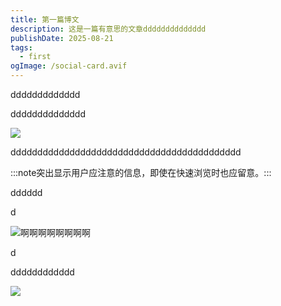 ```yaml
---
title: 第一篇博文
description: 这是一篇有意思的文章dddddddddddddd
publishDate: 2025-08-21
tags:
  - first
ogImage: /social-card.avif
---
```

ddddddddddddd

dddddddddddddd

![](/assets/images/hp-music-folder-dock-1024.png)

ddddddddddddddddddddddddddddddddddddddddddd


:::note突出显示用户应注意的信息，即使在快速浏览时也应留意。:::



dddddd

d

![啊啊啊啊啊啊啊啊](/assets/images/chinaz-31a_png03.png "啵啵啵啵啵啵宝宝")

d

dddddddddddd

![](/assets/images/chinaz-31a_png08.png)
